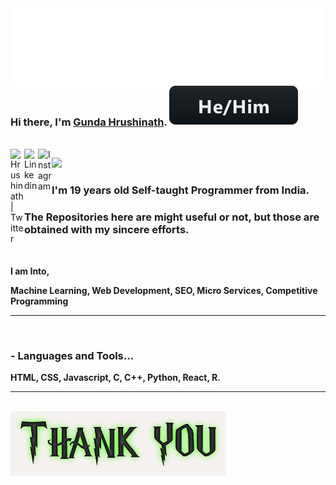 <img align="right" alt="GIF" src="https://github.com/GundaHrushinath/GundaHrushinath/blob/master/My_Name_logo.gif" />

### Hi there, I'm [Gunda Hrushinath](https://gundahrushinath.github.io/).  <img src="https://raw.githubusercontent.com/8bithemant/8bithemant/master/svg/pronouns/hehim.svg" >


<br/>
<a href="https://twitter.com/hrushinath">
  <img align="left" alt="Hrushinath| Twitter" width="22px" src="https://cdn.jsdelivr.net/npm/simple-icons@v3/icons/twitter.svg" />
</a>
<a href="https://www.linkedin.com/in/gundahrushinath/">
  <img align="left" alt="Linkedin" width="22px" src="https://cdn.jsdelivr.net/npm/simple-icons@v3/icons/linkedin.svg" />
</a>
<a href="https://www.instagram.com/itsme_hrushi/">
  <img align="left" alt="Instagram" width="22px" src="https://cdn.jsdelivr.net/npm/simple-icons@v3/icons/instagram.svg" />
</a>

![](https://visitor-badge.glitch.me/badge?page_id=GundaHrushinath.GundaHrushinath)


### I'm 19 years old Self-taught Programmer from India.


### The Repositories here are might useful or not, but those are obtained with my sincere efforts.

<br />


**I am Into,**

**Machine Learning, Web Development, SEO, Micro Services, Competitive Programming**
<br />

*************

<br />

### - Languages and Tools...
**HTML, CSS, Javascript, C, C++, Python, React, R.**
</p>

***********************************

<br />
<img align="center" alt="GIF" src="https://github.com/GundaHrushinath/GundaHrushinath/blob/master/Thank%20you.gif" />
<br />
